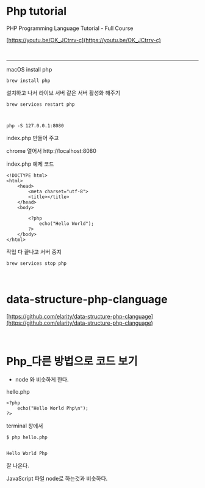 # Php tutorial

PHP Programming Language Tutorial - Full Course

[https://youtu.be/OK_JCtrrv-c](https://youtu.be/OK_JCtrrv-c)

<br>

<hr>

macOS install php

```
brew install php
```

설치하고 나서 라이브 서버 같은 서버 활성화 해주기

```
brew services restart php



php -S 127.0.0.1:8080
```

index.php 만들어 주고

chrome 열어서
http://localhost:8080

index.php 예제 코드

```
<!DOCTYPE html>
<html>
    <head>
        <meta charset="utf-8">
        <title></title>
    </head>
    <body>

        <?php
            echo("Hello World");
        ?>
    </body>
</html>
```

작업 다 끝나고 서버 중지

```
brew services stop php

```

<br>

# data-structure-php-clanguage

[https://github.com/elarity/data-structure-php-clanguage](https://github.com/elarity/data-structure-php-clanguage)

<br>

# Php\_다른 방법으로 코드 보기

- node 와 비슷하게 한다.

hello.php

```
<?php
    echo("Hello World Php\n");
?>
```

terminal 창에서

```
$ php hello.php


Hello World Php

```

잘 나온다.

JavaScript 파일 node로 하는것과 비슷하다.
